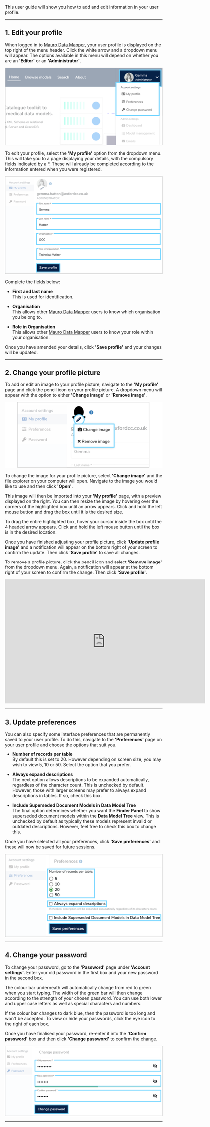 This user guide will show you how to add and edit information in your user profile.

---

## 1. Edit your profile

When logged in to [Mauro Data Mapper](https://modelcatalogue.cs.ox.ac.uk/mdm-ui/#/home), your user profile is displayed on the top right of the menu header. Click the white arrow and a dropdown menu will appear. The options available in this menu will depend on whether you are an **'Editor'** or an **'Administrator'**. 

![Screenshot of user profile menu](user-profile-menu.png)

To edit your profile, select the **'My profile'** option from the dropdown menu. This will take you to a page displaying your details, with the compulsory fields indicated by a *. These will already be completed according to the information entered when you were registered. 

![Screenshot of 'My profile' details page](my-profile-page.png)

Complete the fields below:

* **First and last name**  
	This is used for identification.

* **Organisation**  
	This allows other [Mauro Data Mapper](https://modelcatalogue.cs.ox.ac.uk/mdm-ui/#/home) users to know which organisation you belong to.

* **Role in Organisation**  
	This allows other [Mauro Data Mapper](https://modelcatalogue.cs.ox.ac.uk/mdm-ui/#/home) users to know your role within your organisation.

Once you have amended your details, click **'Save profile'** and your changes will be updated.

---

## 2. Change your profile picture

To add or edit an image to your profile picture, navigate to the **'My profile'** page and click the pencil icon on your profile picture. A dropdown menu will appear with the option to either **'Change image'** or **'Remove image'**. 

![Screenshot of profile picture menu](user-profile-picture.png)

To change the image for your profile picture, select **'Change image'** and the file explorer on your computer will open. Navigate to the image you would like to use and then click **'Open'**. 

This image will then be imported into your **'My profile'** page, with a preview displayed on the right. You can then resize the image by hovering over the corners of the highlighted box until an arrow appears. Click and hold the left mouse button and drag the box until it is the desired size. 

To drag the entire highlighted box, hover your cursor inside the box until the 4 headed arrow appears. Click and hold the left mouse button until the box is in the desired location. 

Once you have finished adjusting your profile picture, click **'Update profile image'** and a notification will appear on the bottom right of your screen to confirm the update. Then click **'Save profile'** to save all changes.

To remove a profile picture, click the pencil icon and select **'Remove image'** from the dropdown menu. Again, a notification will appear at the bottom right of your screen to confirm the change. Then click **'Save profile'**.  

<iframe src="https://player.vimeo.com/video/507538609" width="640" height="397" frameborder="0" allow="autoplay; fullscreen" allowfullscreen></iframe>

---

## 3. Update preferences

You can also specify some interface preferences that are permanently saved to your user profile. To do this, navigate to the **'Preferences'** page on your user profile and choose the options that suit you. 

* **Number of records per table**  
	By default this is set to 20. However depending on screen size, you may wish to view 5, 10 or 50. Select the option that you prefer.

* **Always expand descriptions**  
	The next option allows descriptions to be expanded automatically, regardless of the character count. This is unchecked by default. However, those with larger screens may prefer to always expand descriptions in tables. If so, check this box.  

* **Include Superseded Document Models in Data Model Tree**  
	The final option determines whether you want the **Finder Panel** to show superseded document models within the **Data Model Tree** view. This is unchecked by default as typically these models represent invalid or outdated descriptions. However, feel free to check this box to change this. 

Once you have selected all your preferences, click **'Save preferences'** and these will now be saved for future sessions.

![Screenshot of the preferences page](preferences-page.png)

---

## 4. Change your password

To change your password, go to the **'Password'** page under **'Account settings'**. Enter your old password in the first box and your new password in the second box. 

The colour bar underneath will automatically change from red to green when you start typing. The width of the green bar will then change according to the strength of your chosen password. You can use both lower and upper case letters as well as special characters and numbers. 

If the colour bar changes to dark blue, then the password is too long and won't be accepted. To view or hide your passwords, click the eye icon to the right of each box.

Once you have finalised your password, re-enter it into the **'Confirm password'** box and then click **'Change password'** to confirm the change. 

![Screenshot of the password page](change-password.png)

---